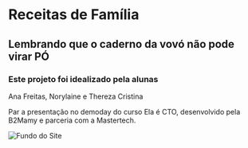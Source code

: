 # Receitas de Família

## Lembrando que o caderno da vovó não pode virar PÓ

### Este projeto foi idealizado pela alunas

Ana Freitas, Norylaine e Thereza Cristina

Par a presentação no demoday do curso Ela é CTO, desenvolvido pela B2Mamy e parceria com a Mastertech.

![Fundo do Site](https://github.com/tcbandolilegg/receitas/blob/main/images/fundoprincipal.png)
